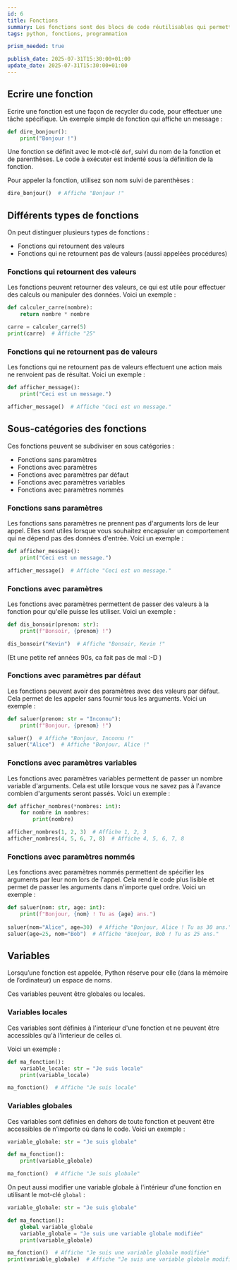 ```yaml
---
id: 6
title: Fonctions
summary: Les fonctions sont des blocs de code réutilisables qui permettent d'organiser et de simplifier le code. Elles peuvent prendre des paramètres et retourner des valeurs.
tags: python, fonctions, programmation

prism_needed: true

publish_date: 2025-07-31T15:30:00+01:00
update_date: 2025-07-31T15:30:00+01:00
---
```


## Ecrire une fonction

Ecrire une fonction est une façon de recycler du code, pour effectuer une tâche spécifique. Un exemple simple de fonction qui affiche un message :

```python
def dire_bonjour():
    print("Bonjour !")
```

Une fonction se définit avec le mot-clé `def`, suivi du nom de la fonction et de parenthèses. Le code à exécuter est indenté sous la définition de la fonction.

Pour appeler la fonction, utilisez son nom suivi de parenthèses :

```python
dire_bonjour()  # Affiche "Bonjour !"
```

## Différents types de fonctions

On peut distinguer plusieurs types de fonctions :

- Fonctions qui retournent des valeurs
- Fonctions qui ne retournent pas de valeurs (aussi appelées procédures)

### Fonctions qui retournent des valeurs

Les fonctions peuvent retourner des valeurs, ce qui est utile pour effectuer des calculs ou manipuler des données. Voici un exemple :

```python
def calculer_carre(nombre):
    return nombre * nombre

carre = calculer_carre(5)
print(carre)  # Affiche "25"
```

### Fonctions qui ne retournent pas de valeurs

Les fonctions qui ne retournent pas de valeurs effectuent une action mais ne renvoient pas de résultat. Voici un exemple :

```python
def afficher_message():
    print("Ceci est un message.")

afficher_message()  # Affiche "Ceci est un message."
```

## Sous-catégories des fonctions

Ces fonctions peuvent se subdiviser en sous catégories :

- Fonctions sans paramètres
- Fonctions avec paramètres
- Fonctions avec paramètres par défaut
- Fonctions avec paramètres variables
- Fonctions avec paramètres nommés

### Fonctions sans paramètres

Les fonctions sans paramètres ne prennent pas d'arguments lors de leur appel. Elles sont utiles lorsque vous souhaitez encapsuler un comportement qui ne dépend pas des données d'entrée. Voici un exemple :

```python
def afficher_message():
    print("Ceci est un message.")

afficher_message()  # Affiche "Ceci est un message."
```

### Fonctions avec paramètres

Les fonctions avec paramètres permettent de passer des valeurs à la fonction pour qu'elle puisse les utiliser. Voici un exemple :

```python
def dis_bonsoir(prenom: str):
    print(f"Bonsoir, {prenom} !")

dis_bonsoir("Kevin")  # Affiche "Bonsoir, Kevin !"
```

(Et une petite ref années 90s, ca fait pas de mal :-D )

### Fonctions avec paramètres par défaut

Les fonctions peuvent avoir des paramètres avec des valeurs par défaut. Cela permet de les appeler sans fournir tous les arguments. Voici un exemple :

```python
def saluer(prenom: str = "Inconnu"):
    print(f"Bonjour, {prenom} !")

saluer()  # Affiche "Bonjour, Inconnu !"
saluer("Alice")  # Affiche "Bonjour, Alice !"
```

### Fonctions avec paramètres variables

Les fonctions avec paramètres variables permettent de passer un nombre variable d'arguments. Cela est utile lorsque vous ne savez pas à l'avance combien d'arguments seront passés. Voici un exemple :

```python
def afficher_nombres(*nombres: int):
    for nombre in nombres:
        print(nombre)

afficher_nombres(1, 2, 3)  # Affiche 1, 2, 3
afficher_nombres(4, 5, 6, 7, 8)  # Affiche 4, 5, 6, 7, 8
```

### Fonctions avec paramètres nommés

Les fonctions avec paramètres nommés permettent de spécifier les arguments par leur nom lors de l'appel. Cela rend le code plus lisible et permet de passer les arguments dans n'importe quel ordre. Voici un exemple :

```python
def saluer(nom: str, age: int):
    print(f"Bonjour, {nom} ! Tu as {age} ans.")
    
saluer(nom="Alice", age=30)  # Affiche "Bonjour, Alice ! Tu as 30 ans."
saluer(age=25, nom="Bob")  # Affiche "Bonjour, Bob ! Tu as 25 ans."
```

## Variables

Lorsqu’une fonction est appelée, Python réserve pour elle (dans la mémoire de l’ordinateur) un espace de noms.

Ces variables peuvent être globales ou locales.

### Variables locales

Ces variables sont définies à l'interieur d'une fonction et ne peuvent être accessibles qu'à l'interieur de celles ci.

Voici un exemple :

```python
def ma_fonction():
    variable_locale: str = "Je suis locale"
    print(variable_locale)

ma_fonction()  # Affiche "Je suis locale"
```

### Variables globales

Ces variables sont définies en dehors de toute fonction et peuvent être accessibles de n'importe où dans le code. Voici un exemple :

```python
variable_globale: str = "Je suis globale"

def ma_fonction():
    print(variable_globale)

ma_fonction()  # Affiche "Je suis globale"
```

On peut aussi modifier une variable globale à l'intérieur d'une fonction en utilisant le mot-clé `global` :

```python
variable_globale: str = "Je suis globale"

def ma_fonction():
    global variable_globale
    variable_globale = "Je suis une variable globale modifiée"
    print(variable_globale)

ma_fonction()  # Affiche "Je suis une variable globale modifiée"
print(variable_globale)  # Affiche "Je suis une variable globale modifiée"
```
